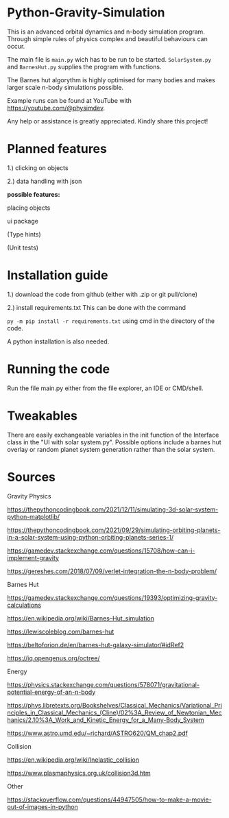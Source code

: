 # Python-Gravity-Simulation

This is an advanced orbital dynamics and n-body simulation program.
Through simple rules of physics complex and beautiful behaviours can occur.

The main file is `main.py` wich has to be run  to be started.
`SolarSystem.py` and `BarnesHut.py` supplies the program with functions.

The Barnes hut algorythm is highly optimised for many bodies and 
makes larger scale n-body simulations possible.

Example runs can be found at YouTube with https://youtube.com/@physimdev.

Any help or assistance is greatly appreciated.
Kindly share this project!

# Planned features

1.) clicking on objects

2.) data handling with json



**possible features:**

placing objects

ui package 

(Type hints)

(Unit tests)

# Installation guide
1.) download the code from github (either with .zip or git pull/clone)

2.) install requirements.txt
This can be done with the command 

`py -m pip install -r requirements.txt` 
  using cmd in the directory of the code.

A python installation is also needed.

# Running the code
Run the file main.py either from the file explorer, an IDE or CMD/shell.

# Tweakables
There are easily exchangeable variables in the init function of the Interface class in the "UI with solar system.py". 
Possible options include a barnes hut overlay or random planet system generation rather than the solar system.

# Sources



Gravity Physics

https://thepythoncodingbook.com/2021/12/11/simulating-3d-solar-system-python-matplotlib/

https://thepythoncodingbook.com/2021/09/29/simulating-orbiting-planets-in-a-solar-system-using-python-orbiting-planets-series-1/

https://gamedev.stackexchange.com/questions/15708/how-can-i-implement-gravity

https://gereshes.com/2018/07/09/verlet-integration-the-n-body-problem/




Barnes Hut

https://gamedev.stackexchange.com/questions/19393/optimizing-gravity-calculations

https://en.wikipedia.org/wiki/Barnes–Hut_simulation

https://lewiscoleblog.com/barnes-hut

https://beltoforion.de/en/barnes-hut-galaxy-simulator/#idRef2

https://iq.opengenus.org/octree/



Energy


https://physics.stackexchange.com/questions/578071/gravitational-potential-energy-of-an-n-body

https://phys.libretexts.org/Bookshelves/Classical_Mechanics/Variational_Principles_in_Classical_Mechanics_(Cline)/02%3A_Review_of_Newtonian_Mechanics/2.10%3A_Work_and_Kinetic_Energy_for_a_Many-Body_System

https://www.astro.umd.edu/~richard/ASTRO620/QM_chap2.pdf


Collision

https://en.wikipedia.org/wiki/Inelastic_collision

https://www.plasmaphysics.org.uk/collision3d.htm



Other

https://stackoverflow.com/questions/44947505/how-to-make-a-movie-out-of-images-in-python



